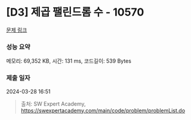# [D3] 제곱 팰린드롬 수 - 10570 

[문제 링크](https://swexpertacademy.com/main/code/problem/problemDetail.do?contestProbId=AXO72aaqPrcDFAXS) 

### 성능 요약

메모리: 69,352 KB, 시간: 131 ms, 코드길이: 539 Bytes

### 제출 일자

2024-03-28 16:51



> 출처: SW Expert Academy, https://swexpertacademy.com/main/code/problem/problemList.do